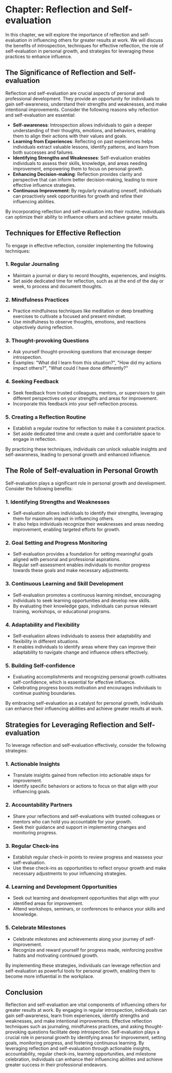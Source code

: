 Chapter: Reflection and Self-evaluation
=======================================

In this chapter, we will explore the importance of reflection and self-evaluation in influencing others for greater results at work. We will discuss the benefits of introspection, techniques for effective reflection, the role of self-evaluation in personal growth, and strategies for leveraging these practices to enhance influence.

The Significance of Reflection and Self-evaluation
--------------------------------------------------

Reflection and self-evaluation are crucial aspects of personal and professional development. They provide an opportunity for individuals to gain self-awareness, understand their strengths and weaknesses, and make intentional improvements. Consider the following reasons why reflection and self-evaluation are essential:

* **Self-awareness**: Introspection allows individuals to gain a deeper understanding of their thoughts, emotions, and behaviors, enabling them to align their actions with their values and goals.
* **Learning from Experiences**: Reflecting on past experiences helps individuals extract valuable lessons, identify patterns, and learn from both successes and failures.
* **Identifying Strengths and Weaknesses**: Self-evaluation enables individuals to assess their skills, knowledge, and areas needing improvement, empowering them to focus on personal growth.
* **Enhancing Decision-making**: Reflection provides clarity and perspective that can inform better decision-making, leading to more effective influence strategies.
* **Continuous Improvement**: By regularly evaluating oneself, individuals can proactively seek opportunities for growth and refine their influencing abilities.

By incorporating reflection and self-evaluation into their routine, individuals can optimize their ability to influence others and achieve greater results.

Techniques for Effective Reflection
-----------------------------------

To engage in effective reflection, consider implementing the following techniques:

### 1. Regular Journaling

* Maintain a journal or diary to record thoughts, experiences, and insights.
* Set aside dedicated time for reflection, such as at the end of the day or week, to process and document thoughts.

### 2. Mindfulness Practices

* Practice mindfulness techniques like meditation or deep breathing exercises to cultivate a focused and present mindset.
* Use mindfulness to observe thoughts, emotions, and reactions objectively during reflection.

### 3. Thought-provoking Questions

* Ask yourself thought-provoking questions that encourage deeper introspection.
* Examples: "What did I learn from this situation?", "How did my actions impact others?", "What could I have done differently?"

### 4. Seeking Feedback

* Seek feedback from trusted colleagues, mentors, or supervisors to gain different perspectives on your strengths and areas for improvement.
* Incorporate this feedback into your self-reflection process.

### 5. Creating a Reflection Routine

* Establish a regular routine for reflection to make it a consistent practice.
* Set aside dedicated time and create a quiet and comfortable space to engage in reflection.

By practicing these techniques, individuals can unlock valuable insights and self-awareness, leading to personal growth and enhanced influence.

The Role of Self-evaluation in Personal Growth
----------------------------------------------

Self-evaluation plays a significant role in personal growth and development. Consider the following benefits:

### 1. Identifying Strengths and Weaknesses

* Self-evaluation allows individuals to identify their strengths, leveraging them for maximum impact in influencing others.
* It also helps individuals recognize their weaknesses and areas needing improvement, enabling targeted efforts for growth.

### 2. Goal Setting and Progress Monitoring

* Self-evaluation provides a foundation for setting meaningful goals aligned with personal and professional aspirations.
* Regular self-assessment enables individuals to monitor progress towards these goals and make necessary adjustments.

### 3. Continuous Learning and Skill Development

* Self-evaluation promotes a continuous learning mindset, encouraging individuals to seek learning opportunities and develop new skills.
* By evaluating their knowledge gaps, individuals can pursue relevant training, workshops, or educational programs.

### 4. Adaptability and Flexibility

* Self-evaluation allows individuals to assess their adaptability and flexibility in different situations.
* It enables individuals to identify areas where they can improve their adaptability to navigate change and influence others effectively.

### 5. Building Self-confidence

* Evaluating accomplishments and recognizing personal growth cultivates self-confidence, which is essential for effective influence.
* Celebrating progress boosts motivation and encourages individuals to continue pushing boundaries.

By embracing self-evaluation as a catalyst for personal growth, individuals can enhance their influencing abilities and achieve greater results at work.

Strategies for Leveraging Reflection and Self-evaluation
--------------------------------------------------------

To leverage reflection and self-evaluation effectively, consider the following strategies:

### 1. Actionable Insights

* Translate insights gained from reflection into actionable steps for improvement.
* Identify specific behaviors or actions to focus on that align with your influencing goals.

### 2. Accountability Partners

* Share your reflections and self-evaluations with trusted colleagues or mentors who can hold you accountable for your growth.
* Seek their guidance and support in implementing changes and monitoring progress.

### 3. Regular Check-ins

* Establish regular check-in points to review progress and reassess your self-evaluation.
* Use these check-ins as opportunities to reflect onyour growth and make necessary adjustments to your influencing strategies.

### 4. Learning and Development Opportunities

* Seek out learning and development opportunities that align with your identified areas for improvement.
* Attend workshops, seminars, or conferences to enhance your skills and knowledge.

### 5. Celebrate Milestones

* Celebrate milestones and achievements along your journey of self-improvement.
* Recognize and reward yourself for progress made, reinforcing positive habits and motivating continued growth.

By implementing these strategies, individuals can leverage reflection and self-evaluation as powerful tools for personal growth, enabling them to become more influential in the workplace.

Conclusion
----------

Reflection and self-evaluation are vital components of influencing others for greater results at work. By engaging in regular introspection, individuals can gain self-awareness, learn from experiences, identify strengths and weaknesses, and make intentional improvements. Effective reflection techniques such as journaling, mindfulness practices, and asking thought-provoking questions facilitate deep introspection. Self-evaluation plays a crucial role in personal growth by identifying areas for improvement, setting goals, monitoring progress, and fostering continuous learning. By leveraging reflection and self-evaluation through actionable insights, accountability, regular check-ins, learning opportunities, and milestone celebration, individuals can enhance their influencing abilities and achieve greater success in their professional endeavors.
